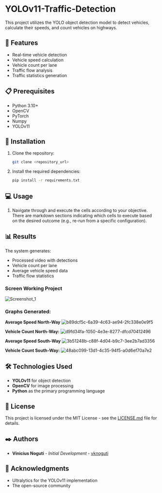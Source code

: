 # YOLOv11-Traffic-Detection

This project utilizes the YOLO object detection model to detect vehicles, calculate their speeds, and count vehicles on highways.

## 🚀 Features

- Real-time vehicle detection
- Vehicle speed calculation
- Vehicle count per lane
- Traffic flow analysis
- Traffic statistics generation

## 📋 Prerequisites

- Python 3.10+
- OpenCV
- PyTorch
- Numpy
- YOLOv11

## 🔧 Installation

1. Clone the repository:

    ```bash
    git clone <repository_url>
    ```

2. Install the required dependencies:

    ```bash
    pip install -r requirements.txt
    ```

## 💻 Usage

1. Navigate through and execute the cells according to your objective. There are markdown sections indicating which cells to execute based on the desired outcome (e.g., re-run from a specific configuration).

## 📊 Results

The system generates:

- Processed video with detections
- Vehicle count per lane
- Average vehicle speed data
- Traffic flow statistics

### Screen Working Project
![Screenshot_1](https://github.com/user-attachments/assets/600a697d-6b22-45fa-b9f7-9f0092694b25)

### Graphs Generated:

**Average Speed North-Way**
![b89dcf5c-6a39-4c63-ae94-2fc338e0e9f5](https://github.com/user-attachments/assets/4a73aa2f-d5b8-4a14-ba3b-62e08605c274)

**Vehicle Count North-Way:**
![d9fd34fa-1050-4e3e-8277-dfcd70412496](https://github.com/user-attachments/assets/0cc2fde5-58ed-42b3-8451-46c8711c35f7)

**Average Speed South-Way**
![3b51248b-c88f-4d04-b9c7-3ee2b7ad3356](https://github.com/user-attachments/assets/a9766be9-f983-4a1d-902c-2fca0477d641)

**Vehicle Count South-Way:**
![48abc099-13d1-4c35-94f5-a0d6ef70a7e2](https://github.com/user-attachments/assets/f3a7f522-294b-469e-b89d-a965c790841d)

## 🛠️ Technologies Used

- **YOLOv11** for object detection
- **OpenCV** for image processing
- **Python** as the primary programming language

## 📄 License

This project is licensed under the MIT License - see the [LICENSE.md](LICENSE.md) file for details.

## ✒️ Authors

* **Vinicius Noguti** - *Initial Development* - [vknoguti](https://github.com/vknoguti)

## 🎁 Acknowledgments

* Ultralytics for the YOLOv11 implementation
* The open-source community
